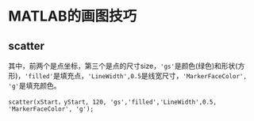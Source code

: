 # MATLAB的画图技巧

## scatter
其中，前两个是点坐标，第三个是点的尺寸size，`'gs'`是颜色(绿色)和形状(方形)，`'filled'`是填充点，`'LineWidth',0.5`是线宽尺寸，`'MarkerFaceColor', 'g'`是填充颜色。

    scatter(xStart，yStart, 120, 'gs','filled','LineWidth',0.5, 'MarkerFaceColor', 'g');